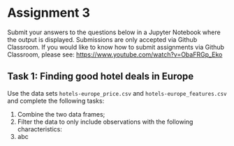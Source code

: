 # Assignment 3
Submit your answers to the questions below in a Jupyter Notebook where the output is displayed. Submissions are only accepted via Github Classroom. If you would like to know how to submit assignments via Github Classroom, please see: https://www.youtube.com/watch?v=ObaFRGp_Eko


## Task 1: Finding good hotel deals in Europe
Use the data sets `hotels-europe_price.csv` and `hotels-europe_features.csv` and complete the following tasks:

1. Combine the two data frames;
2. Filter the data to only include observations with the following characteristics:
  1. abc

